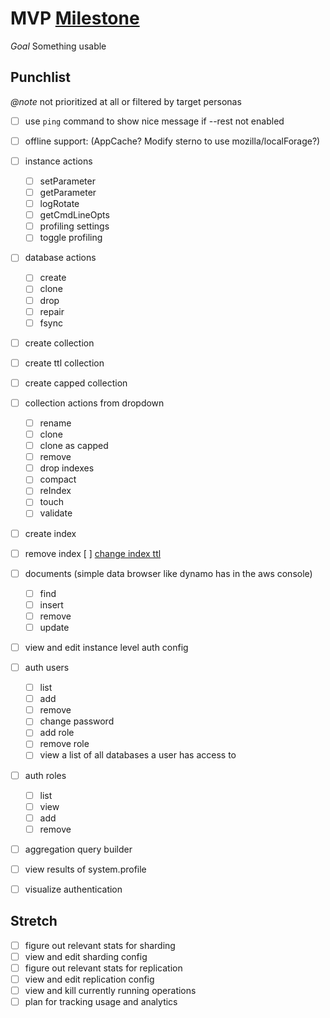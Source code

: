 # MVP [Milestone](../milestones.md)

_Goal_ Something usable

## Punchlist

_@note_ not prioritized at all or filtered by target personas

- [ ] use `ping` command to show nice message if --rest not enabled
- [ ] offline support: (AppCache? Modify sterno to use mozilla/localForage?)
- [ ] instance actions
  - [ ] setParameter
  - [ ] getParameter
  - [ ] logRotate
  - [ ] getCmdLineOpts
  - [ ] profiling settings
  - [ ] toggle profiling
- [ ] database actions
  - [ ] create
  - [ ] clone
  - [ ] drop
  - [ ] repair
  - [ ] fsync
- [ ] create collection
- [ ] create ttl collection
- [ ] create capped collection
- [ ] collection actions from dropdown
  - [ ] rename
  - [ ] clone
  - [ ] clone as capped
  - [ ] remove
  - [ ] drop indexes
  - [ ] compact
  - [ ] reIndex
  - [ ] touch
  - [ ] validate
- [ ] create index
- [ ] remove index
[ ] [change index ttl](http://docs.mongodb.org/manual/reference/command/collMod/#index)
- [ ] documents (simple data browser like dynamo has in the aws console)
  - [ ] find
  - [ ] insert
  - [ ] remove
  - [ ] update
- [ ] view and edit instance level auth config
- [ ] auth users
  - [ ] list
  - [ ] add
  - [ ] remove
  - [ ] change password
  - [ ] add role
  - [ ] remove role
  - [ ] view a list of all databases a user has access to
- [ ] auth roles
  - [ ] list
  - [ ] view
  - [ ] add
  - [ ] remove
- [ ] aggregation query builder
- [ ] view results of system.profile
- [ ] visualize authentication


## Stretch

- [ ] figure out relevant stats for sharding
- [ ] view and edit sharding config
- [ ] figure out relevant stats for replication
- [ ] view and edit replication config
- [ ] view and kill currently running operations
- [ ] plan for tracking usage and analytics
